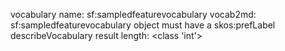 vocabulary name: sf:sampledfeaturevocabulary
vocab2md: sf:sampledfeaturevocabulary object must have a skos:prefLabel
describeVocabulary result length: <class 'int'>
